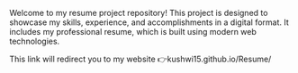 Welcome to my resume project repository! This project is designed to showcase my skills, experience, and accomplishments in a digital format. It includes my professional resume, which is built using modern web technologies.

This link will redirect you to my website 👉kushwi15.github.io/Resume/
